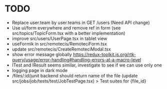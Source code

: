 # TODO

- Replace user.team by user.teams in GET /users (Need API change)
- Use ui/form everywhere and remove ref in form (see src/topics/TopicForm.tsx with a better implementation)
- improve src/users/UserPage.tsx in tablet view
- useFormik in src/remotecis/RemoteciForm.tsx
- update src/remotecis/CreateRemoteciModal.tsx
- show error message globally https://redux-toolkit.js.org/rtk-query/usage/error-handling#handling-errors-at-a-macro-level
- ITest and IResult seems similar, investigate to see if we can use only one
- logging page in dark mode
- /files/:id/junit backend should return name of the file (update src/jobs/job/tests/test/JobTestPage.tsx) > Test suites for {file_id}